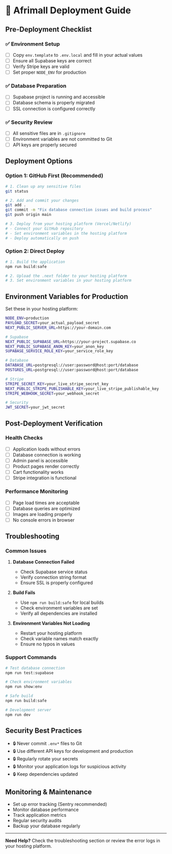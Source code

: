 # 🚀 Afrimall Deployment Guide

## **Pre-Deployment Checklist**

### ✅ **Environment Setup**
- [ ] Copy `env.template` to `.env.local` and fill in your actual values
- [ ] Ensure all Supabase keys are correct
- [ ] Verify Stripe keys are valid
- [ ] Set proper `NODE_ENV` for production

### ✅ **Database Preparation**
- [ ] Supabase project is running and accessible
- [ ] Database schema is properly migrated
- [ ] SSL connection is configured correctly

### ✅ **Security Review**
- [ ] All sensitive files are in `.gitignore`
- [ ] Environment variables are not committed to Git
- [ ] API keys are properly secured

## **Deployment Options**

### **Option 1: GitHub First (Recommended)**

```bash
# 1. Clean up any sensitive files
git status

# 2. Add and commit your changes
git add .
git commit -m "Fix database connection issues and build process"
git push origin main

# 3. Deploy from your hosting platform (Vercel/Netlify)
# - Connect your GitHub repository
# - Set environment variables in the hosting platform
# - Deploy automatically on push
```

### **Option 2: Direct Deploy**

```bash
# 1. Build the application
npm run build:safe

# 2. Upload the .next folder to your hosting platform
# 3. Set environment variables in your hosting platform
```

## **Environment Variables for Production**

Set these in your hosting platform:

```bash
NODE_ENV=production
PAYLOAD_SECRET=your_actual_payload_secret
NEXT_PUBLIC_SERVER_URL=https://your-domain.com

# Supabase
NEXT_PUBLIC_SUPABASE_URL=https://your-project.supabase.co
NEXT_PUBLIC_SUPABASE_ANON_KEY=your_anon_key
SUPABASE_SERVICE_ROLE_KEY=your_service_role_key

# Database
DATABASE_URL=postgresql://user:password@host:port/database
POSTGRES_URL=postgresql://user:password@host:port/database

# Stripe
STRIPE_SECRET_KEY=your_live_stripe_secret_key
NEXT_PUBLIC_STRIPE_PUBLISHABLE_KEY=your_live_stripe_publishable_key
STRIPE_WEBHOOK_SECRET=your_webhook_secret

# Security
JWT_SECRET=your_jwt_secret
```

## **Post-Deployment Verification**

### **Health Checks**
- [ ] Application loads without errors
- [ ] Database connection is working
- [ ] Admin panel is accessible
- [ ] Product pages render correctly
- [ ] Cart functionality works
- [ ] Stripe integration is functional

### **Performance Monitoring**
- [ ] Page load times are acceptable
- [ ] Database queries are optimized
- [ ] Images are loading properly
- [ ] No console errors in browser

## **Troubleshooting**

### **Common Issues**

1. **Database Connection Failed**
   - Check Supabase service status
   - Verify connection string format
   - Ensure SSL is properly configured

2. **Build Fails**
   - Use `npm run build:safe` for local builds
   - Check environment variables are set
   - Verify all dependencies are installed

3. **Environment Variables Not Loading**
   - Restart your hosting platform
   - Check variable names match exactly
   - Ensure no typos in values

### **Support Commands**

```bash
# Test database connection
npm run test:supabase

# Check environment variables
npm run show:env

# Safe build
npm run build:safe

# Development server
npm run dev
```

## **Security Best Practices**

- 🔒 Never commit `.env*` files to Git
- 🔒 Use different API keys for development and production
- 🔒 Regularly rotate your secrets
- 🔒 Monitor your application logs for suspicious activity
- 🔒 Keep dependencies updated

## **Monitoring & Maintenance**

- Set up error tracking (Sentry recommended)
- Monitor database performance
- Track application metrics
- Regular security audits
- Backup your database regularly

---

**Need Help?** Check the troubleshooting section or review the error logs in your hosting platform.
